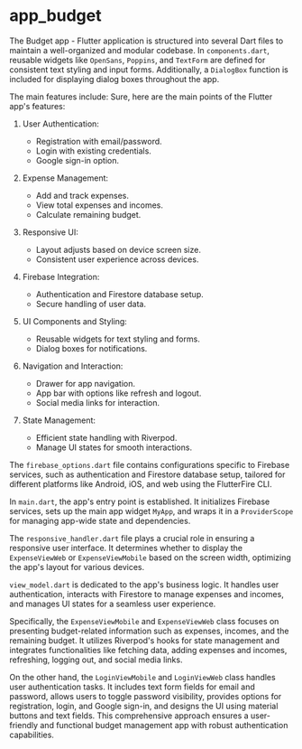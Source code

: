 # app_budget
The Budget app - Flutter application is structured into several Dart files to maintain a well-organized and modular codebase. In `components.dart`, reusable widgets like `OpenSans`, `Poppins`, and `TextForm` are defined for consistent text styling and input forms. Additionally, a `DialogBox` function is included for displaying dialog boxes throughout the app. 
 
The main features include:
Sure, here are the main points of the Flutter app's features:
 
1. User Authentication:
   - Registration with email/password.
   - Login with existing credentials.
   - Google sign-in option.

2. Expense Management:
   - Add and track expenses.
   - View total expenses and incomes.
   - Calculate remaining budget.

3. Responsive UI:
   - Layout adjusts based on device screen size.
   - Consistent user experience across devices.

4. Firebase Integration:
   - Authentication and Firestore database setup.
   - Secure handling of user data.

5. UI Components and Styling:
   - Reusable widgets for text styling and forms.
   - Dialog boxes for notifications.

6. Navigation and Interaction:
   - Drawer for app navigation.
   - App bar with options like refresh and logout.
   - Social media links for interaction.

7. State Management:
   - Efficient state handling with Riverpod.
   - Manage UI states for smooth interactions.

The `firebase_options.dart` file contains configurations specific to Firebase services, such as authentication and Firestore database setup, tailored for different platforms like Android, iOS, and web using the FlutterFire CLI.

In `main.dart`, the app's entry point is established. It initializes Firebase services, sets up the main app widget `MyApp`, and wraps it in a `ProviderScope` for managing app-wide state and dependencies.

The `responsive_handler.dart` file plays a crucial role in ensuring a responsive user interface. It determines whether to display the `ExpenseViewWeb` or `ExpenseViewMobile` based on the screen width, optimizing the app's layout for various devices.

`view_model.dart` is dedicated to the app's business logic. It handles user authentication, interacts with Firestore to manage expenses and incomes, and manages UI states for a seamless user experience.

Specifically, the `ExpenseViewMobile` and `ExpenseViewWeb` class focuses on presenting budget-related information such as expenses, incomes, and the remaining budget. It utilizes Riverpod's hooks for state management and integrates functionalities like fetching data, adding expenses and incomes, refreshing, logging out, and social media links.

On the other hand, the `LoginViewMobile` and `LoginViewWeb` class handles user authentication tasks. It includes text form fields for email and password, allows users to toggle password visibility, provides options for registration, login, and Google sign-in, and designs the UI using material buttons and text fields. This comprehensive approach ensures a user-friendly and functional budget management app with robust authentication capabilities.